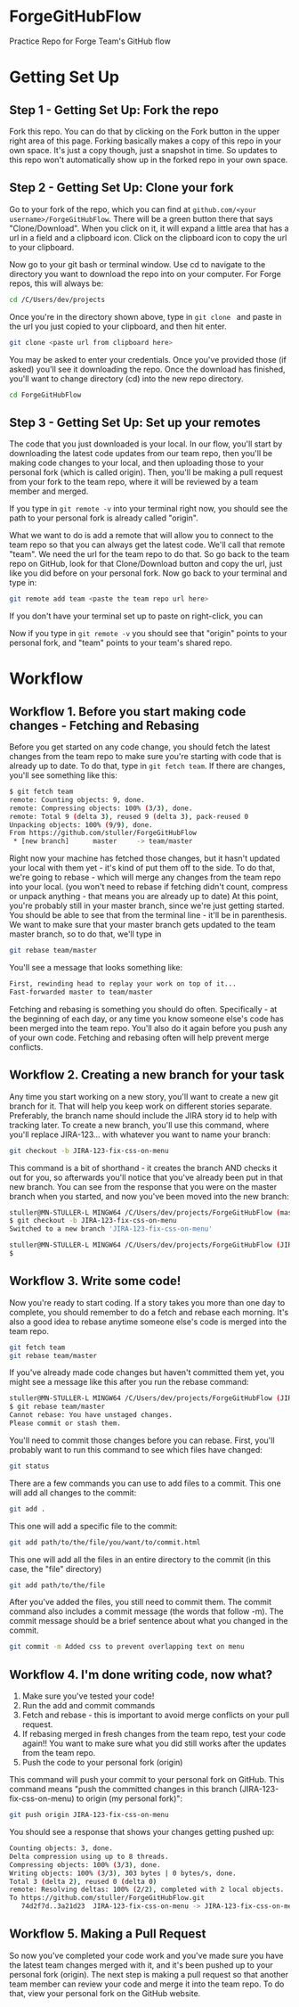 # ForgeGitHubFlow
Practice Repo for Forge Team's GitHub flow

# Getting Set Up

## Step 1 - Getting Set Up: Fork the repo
Fork this repo.  You can do that by clicking on the Fork button in the upper right area of this page.  Forking basically makes a copy of this repo in your own space.  It's just a copy though, just a snapshot in time.  So updates to this repo won't automatically show up in the forked repo in your own space.

## Step 2 - Getting Set Up: Clone your fork
Go to your fork of the repo, which you can find at ```github.com/<your username>/ForgeGitHubFlow```.  There will be a green button there that says "Clone/Download".  When you click on it, it will expand a little area that has a url in a field and a clipboard icon.  Click on the clipboard icon to copy the url to your clipboard.

Now go to your git bash or terminal window.  Use cd to navigate to the directory you want to download the repo into on your computer.  For Forge repos, this will always be:
```bash
cd /C/Users/dev/projects
```

Once you're in the directory shown above, type in ```git clone ``` and paste in the url you just copied to your clipboard, and then hit enter. 

```bash
git clone <paste url from clipboard here>
```

You may be asked to enter your credentials.  Once you've provided those (if asked) you'll see it downloading the repo.  Once the download has finished, you'll want to change directory (cd) into the new repo directory.  

```bash
cd ForgeGitHubFlow
```

## Step 3 - Getting Set Up: Set up your remotes
The code that you just downloaded is your local.  In our flow, you'll start by downloading the latest code updates from our team repo, then you'll be making code changes to your local, and then uploading those to your personal fork (which is called origin).  Then, you'll be making a pull request from your fork to the team repo, where it will be reviewed by a team member and merged.

If you type in ```git remote -v``` into your terminal right now, you should see the path to your personal fork is already called "origin".

What we want to do is add a remote that will allow you to connect to the team repo so that you can always get the latest code.  We'll call that remote "team".  We need the url for the team repo to do that.  So go back to the team repo on GitHub, look for that Clone/Download button and copy the url, just like you did before on your personal fork.  Now go back to your terminal and type in:

```bash
git remote add team <paste the team repo url here>
```
If you don't have your terminal set up to paste on right-click, you can 

Now if you type in ```git remote -v``` you should see that "origin" points to your personal fork, and "team" points to your team's shared repo. 

# Workflow

## Workflow 1. Before you start making code changes - Fetching and Rebasing
Before you get started on any code change, you should fetch the latest changes from the team repo to make sure you're starting with code that is already up to date.  To do that, type in ```git fetch team```.  If there are changes, you'll see something like this:

```bash
$ git fetch team
remote: Counting objects: 9, done.
remote: Compressing objects: 100% (3/3), done.
remote: Total 9 (delta 3), reused 9 (delta 3), pack-reused 0
Unpacking objects: 100% (9/9), done.
From https://github.com/stuller/ForgeGitHubFlow
 * [new branch]      master     -> team/master
```
Right now your machine has fetched those changes, but it hasn't updated your local with them yet - it's kind of put them off to the side.  To do that, we're going to rebase - which will merge any changes from the team repo into your local.   (you won't need to rebase if fetching didn't count, compress or unpack anything - that means you are already up to date) At this point, you're probably still in your master branch, since we're just getting started.  You should be able to see that from the terminal line - it'll be in parenthesis.  We want to make sure that your master branch gets updated to the team master branch, so to do that, we'll type in 

```bash
git rebase team/master
```

You'll see a message that looks something like:

```bash
First, rewinding head to replay your work on top of it...
Fast-forwarded master to team/master
```
Fetching and rebasing is something you should do often.  Specifically - at the beginning of each day, or any time you know someone else's code has been merged into the team repo.  You'll also do it again before you push any of your own code.  Fetching and rebasing often will help prevent merge conflicts.

## Workflow 2. Creating a new branch for your task
Any time you start working on a new story, you'll want to create a new git branch for it.  That will help you keep work on different stories separate.  Preferably, the branch name should include the JIRA story id to help with tracking later.  To create a new branch, you'll use this command, where you'll replace JIRA-123... with whatever you want to name your branch:

```bash
git checkout -b JIRA-123-fix-css-on-menu
```

This command is a bit of shorthand - it creates the branch AND checks it out for you, so afterwards you'll notice that you've already been put in that new branch.  You can see from the response that you were on the master branch when you started, and now you've been moved into the new branch:

```bash
stuller@MN-STULLER-L MINGW64 /C/Users/dev/projects/ForgeGitHubFlow (master)
$ git checkout -b JIRA-123-fix-css-on-menu
Switched to a new branch 'JIRA-123-fix-css-on-menu'

stuller@MN-STULLER-L MINGW64 /C/Users/dev/projects/ForgeGitHubFlow (JIRA-123-fix-css-on-menu)
$
```
## Workflow 3. Write some code!
Now you're ready to start coding.  If a story takes you more than one day to complete, you should remember to do a fetch and rebase each morning.  It's also a good idea to rebase anytime someone else's code is merged into the team repo.

```bash
git fetch team
git rebase team/master
```
If you've already made code changes but haven't committed them yet, you might see a message like this after you run the rebase command:

```bash
stuller@MN-STULLER-L MINGW64 /C/Users/dev/projects/ForgeGitHubFlow (JIRA-123-fix-css-on-menu)
$ git rebase team/master
Cannot rebase: You have unstaged changes.
Please commit or stash them.
```
You'll need to commit those changes before you can rebase. First, you'll probably want to run this command to see which files have changed:

```bash
git status
```
There are a few commands you can use to add files to a commit.
This one will add all changes to the commit:

```bash
git add .
```

This one will add a specific file to the commit:

```bash
git add path/to/the/file/you/want/to/commit.html
```

This one will add all the files in an entire directory to the commit (in this case, the "file" directory)

```bash
git add path/to/the/file
```

After you've added the files, you still need to commit them. The commit command also includes a commit message (the words that follow -m).  The commit message should be a brief sentence about what you changed in the commit.

```bash
git commit -m Added css to prevent overlapping text on menu
```

## Workflow 4.  I'm done writing code, now what?

1. Make sure you've tested your code!
2. Run the add and commit commands
3. Fetch and rebase - this is important to avoid merge conflicts on your pull request.
4. If rebasing merged in fresh changes from the team repo, test your code again!! You want to make sure what you did still works after the updates from the team repo.
5. Push the code to your personal fork (origin)

This command will push your commit to your personal fork on GitHub.  This command means "push the committed changes in this branch (JIRA-123-fix-css-on-menu) to origin (my personal fork)":

```bash
git push origin JIRA-123-fix-css-on-menu
```
You should see a response that shows your changes getting pushed up:

```bash
Counting objects: 3, done.
Delta compression using up to 8 threads.
Compressing objects: 100% (3/3), done.
Writing objects: 100% (3/3), 303 bytes | 0 bytes/s, done.
Total 3 (delta 2), reused 0 (delta 0)
remote: Resolving deltas: 100% (2/2), completed with 2 local objects.
To https://github.com/stuller/ForgeGitHubFlow.git
   74d2f7d..3a21d23  JIRA-123-fix-css-on-menu -> JIRA-123-fix-css-on-menu
```

## Workflow 5. Making a Pull Request
So now you've completed your code work and you've made sure you have the latest team changes merged with it, and it's been pushed up to your personal fork (origin).  The next step is making a pull request so that another team member can review your code and merge it into the team repo.  To do that, view your personal fork on the GitHub website.



